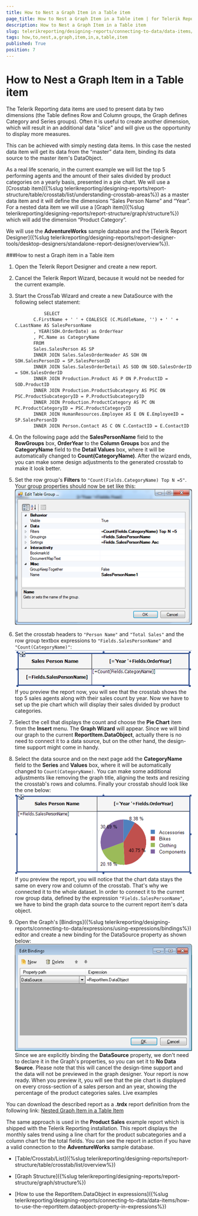 ```yaml
---
title: How to Nest a Graph Item in a Table item
page_title: How to Nest a Graph Item in a Table item | for Telerik Reporting Documentation
description: How to Nest a Graph Item in a Table item
slug: telerikreporting/designing-reports/connecting-to-data/data-items/how-to-nest-a-graph-item-in-a-table-item
tags: how,to,nest,a,graph,item,in,a,table,item
published: True
position: 7
---
```


# How to Nest a Graph Item in a Table item



The Telerik Reporting data items are used to present data by two dimensions (the Table defines Row and Column groups, the Graph defines Category and Series groups).         Often it is useful to create another dimension, which will result in an additional data "slice" and will give us the opportunity to display more measures.       

This can be achieved with simply nesting data items. In this case the nested data item will get its data from the “master” data item,         binding its data source to the master item's DataObject.       

As a real life scenario, in the current example we will list the top 5 performing agents and the amount of their sales divided by product categories         on a yearly basis, presented in a pie chart. We will use a [Crosstab item]({%slug telerikreporting/designing-reports/report-structure/table/crosstab/list/understanding-crosstab-areas%}) as a master data item and it will define the dimensions “Sales Person Name” and “Year”.         For a nested data item we will use a [Graph item]({%slug telerikreporting/designing-reports/report-structure/graph/structure%}) which will add the dimension “Product Category”.       

We will use the __AdventureWorks__ sample database and the [Telerik Report Designer]({%slug telerikreporting/designing-reports/report-designer-tools/desktop-designers/standalone-report-designer/overview%}).       

###How to nest a Graph item in a Table item

1. Open the Telerik Report Designer and create a new report.

1. Cancel the Telerik Report Wizard, because it would not be needed for the current example.

1. Start the CrossTab Wizard and create a new DataSource with the following select statement:

	              SELECT
              C.FirstName + ' ' + COALESCE (C.MiddleName, '') + ' ' + C.LastName AS SalesPersonName
              , YEAR(SOH.OrderDate) as OrderYear
              , PC.Name as CategoryName
              FROM
              Sales.SalesPerson AS SP
              INNER JOIN Sales.SalesOrderHeader AS SOH ON SOH.SalesPersonID = SP.SalesPersonID
              INNER JOIN Sales.SalesOrderDetail AS SOD ON SOD.SalesOrderID = SOH.SalesOrderID
              INNER JOIN Production.Product AS P ON P.ProductID = SOD.ProductID
              INNER JOIN Production.ProductSubcategory AS PSC ON PSC.ProductSubcategoryID = P.ProductSubcategoryID
              INNER JOIN Production.ProductCategory AS PC ON PC.ProductCategoryID = PSC.ProductCategoryID
              INNER JOIN HumanResources.Employee AS E ON E.EmployeeID = SP.SalesPersonID
              INNER JOIN Person.Contact AS C ON C.ContactID = E.ContactID
            



1. On the following page add the __SalesPersonName__ field to the __RowGroups__ box,               __OrderYear__ to the __Column Groups__ box and the               __CategoryName__ field to the __Detail Values__ box,               where it will be automatically changed to __Count(CategoryName)__.               After the wizard ends, you can make some design adjustments to the generated crosstab to make it look better.             

1. Set the row group's __Filters__ to `"Count(Fields.CategoryName) Top N =5"`.               Your group properties should now be set like this:               
  ![di Nest Graph In Table Row Group Properties](images/DataItems/di_NestGraphInTable_RowGroupProperties.png)

1. Set the crosstab headers to `"Person Name"` and `"Total Sales"`               and the row group textbox expressions to `"Fields.SalesPersonName"` and `"Count(CategoryName)"`:               
  ![di Nest Graph In Table Cross Tab Layout](images/DataItems/di_NestGraphInTable_CrossTabLayout.png)    If you preview the report now, you will see that the crosstab shows the top 5 sales agents               along with their sales count by year.                 Now we have to set up the pie chart which will display their sales divided by product categories.             

1. Select the cell that displays the count and choose the __Pie Chart__ item from the __Insert__ menu.               The __Graph Wizard__ will appear. Since we will bind our graph to the current __ReportItem.DataObject__,               actually there is no need to connect it to a data source, but on the other hand, the design-time support might come in handy.             

1. Select the data source and on the next page add the __CategoryName__ field               to the __Series__ and __Values__ box,               where it will be automatically changed to `Count(CategoryName)`.               You can make some additional adjustments like removing the graph title, aligning the texts               and resizing the crosstab's rows and columns. Finally your crosstab should look like the one below:               
  ![di Nest Graph In Table Crosstab With Graph](images/DataItems/di_NestGraphInTable_CrosstabWithGraph.png)    If you preview the report, you will notice that the chart data stays the same on every row and column of the crosstab.               That's why we connected it to the whole dataset. In order to connect it to the current row group data,               defined by the expression `"Fields.SalesPersonName"`, we have to bind the graph data source               to the current report item's data object.             

1. Open the Graph's [Bindings]({%slug telerikreporting/designing-reports/connecting-to-data/expressions/using-expressions/bindings%}) editor and create a new binding for the DataSource property as shown below:               
  ![di Nest Graph In Table Bindings Editor](images/DataItems/di_NestGraphInTable_BindingsEditor.png)    Since we are explicitly binding the __DataSource__ property, we don't need to declare it               in the Graph's properties, so you can set it to __No Data Source__. Please note that this will               cancel the design-time support and the data will not be previewed in the graph designer.                 Your report is now ready. When you preview it, you will see that the pie chart is displayed on every               cross-section of a sales person and an year, showing the percentage of the product categories sales.                     Live examples
      

You can download the described report as a __.trdx__ report definition from the following link:           [Nested Graph Item in a Table Item](http://blogs.telerik.com/docs/default-source/reporting/nestedgraphiteminatableitem583E43B84F9C.zip?sfvrsn=2)

The same approach is used in the __Product Sales__ example report which is shipped with the Telerik Reporting installation.           This report displays the monthly sales trend using a line chart for the product subcategories and a column chart for the total fields.           You can see the report in action if you have a valid connection to the __AdventureWorks__ sample database.         

 * [Table/Crosstab/List]({%slug telerikreporting/designing-reports/report-structure/table/crosstab/list/overview%})

 * [Graph Structure]({%slug telerikreporting/designing-reports/report-structure/graph/structure%})

 * [How to use the ReportItem.DataObject in expressions]({%slug telerikreporting/designing-reports/connecting-to-data/data-items/how-to-use-the-reportitem.dataobject-property-in-expressions%})
